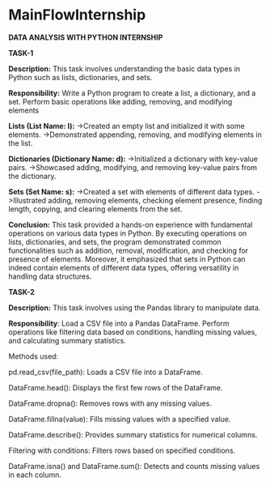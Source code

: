 # MainFlowInternship
**DATA ANALYSIS WITH PYTHON INTERNSHIP**

**TASK-1**

**Description:**
This task involves understanding the basic data types in Python such as lists, dictionaries, and sets.

**Responsibility:**
Write a Python program to create a list, a dictionary, and a set. Perform basic operations like adding, removing, and modifying elements

**Lists (List Name: l):**
->Created an empty list and initialized it with some elements.
->Demonstrated appending, removing, and modifying elements in the list.

**Dictionaries (Dictionary Name: d):**
->Initialized a dictionary with key-value pairs.
->Showcased adding, modifying, and removing key-value pairs from the dictionary.

**Sets (Set Name: s):**
->Created a set with elements of different data types.
->Illustrated adding, removing elements, checking element presence, finding length, copying, and clearing elements from the set.

**Conclusion:**
This task provided a hands-on experience with fundamental operations on various data types in Python. By executing operations on lists, dictionaries, and sets, the program demonstrated common functionalities such as addition, removal, modification, and checking for presence of elements. Moreover, it emphasized that sets in Python can indeed contain elements of different data types, offering versatility in handling data structures.



**TASK-2**

**Description:** This task involves using the Pandas library to manipulate data.

**Responsibility**: Load a CSV file into a Pandas DataFrame. Perform operations like filtering data based on conditions, handling missing values, and calculating summary statistics.

Methods used: 

pd.read_csv(file_path): Loads a CSV file into a DataFrame.

DataFrame.head(): Displays the first few rows of the DataFrame.

DataFrame.dropna(): Removes rows with any missing values.

DataFrame.fillna(value): Fills missing values with a specified value.

DataFrame.describe(): Provides summary statistics for numerical columns.

Filtering with conditions: Filters rows based on specified conditions.

DataFrame.isna() and DataFrame.sum(): Detects and counts missing values in each column.
